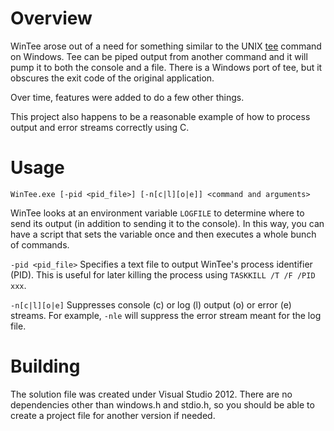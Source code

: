 # Overview
WinTee arose out of a need for something similar to the UNIX [tee][1] command on Windows. Tee can be piped output from another command and it will pump it to both the console and a file. There is a Windows port of tee, but it obscures the exit code of the original application.

Over time, features were added to do a few other things.

This project also happens to be a reasonable example of how to process output and error streams correctly using C.

# Usage

`WinTee.exe [-pid <pid_file>] [-n[c|l][o|e]] <command and arguments>`

WinTee looks at an environment variable `LOGFILE` to determine where to send its output (in addition to sending it to the console). In this way, you can have a script that sets the variable once and then executes a whole bunch of commands.

`-pid <pid_file>`
Specifies a text file to output WinTee's process identifier (PID). This is useful for later killing the process using `TASKKILL /T /F /PID xxx`.

`-n[c|l][o|e]`
Suppresses console (c) or log (l) output (o) or error (e) streams. For example, `-nle` will suppress the error stream meant for the log file.

# Building

The solution file was created under Visual Studio 2012. There are no dependencies other than windows.h and stdio.h, so you should be able to create a project file for another version if needed.

[1]: http://en.wikipedia.org/wiki/Tee_%28command%29